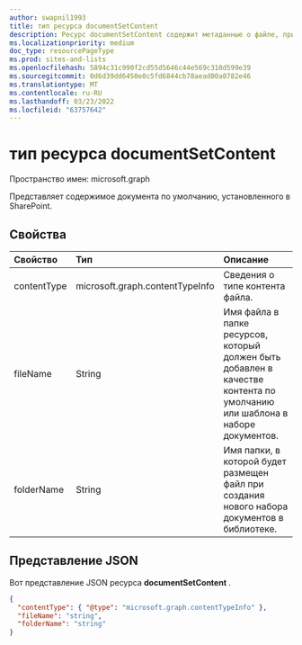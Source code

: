 ```yaml
---
author: swapnil1993
title: тип ресурса documentSetContent
description: Ресурс documentSetContent содержит метаданные о файле, присутствуют в расположении контента по умолчанию.
ms.localizationpriority: medium
doc_type: resourcePageType
ms.prod: sites-and-lists
ms.openlocfilehash: 5894c31c990f2cd55d5646c44e569c310d599e39
ms.sourcegitcommit: 0d6d39dd6450e0c5fd6844cb78aead00a0782e46
ms.translationtype: MT
ms.contentlocale: ru-RU
ms.lasthandoff: 03/23/2022
ms.locfileid: "63757642"
---
```

# <a name="documentsetcontent-resource-type"></a>тип ресурса documentSetContent

Пространство имен: microsoft.graph

Представляет содержимое документа по умолчанию, установленного в SharePoint.
## <a name="properties"></a>Свойства

| Свойство  | Тип    | Описание|
|:---------------|:--------|:--------------------------------------------------|
| contentType    | microsoft.graph.contentTypeInfo | Сведения о типе контента файла. |
| fileName      | String  | Имя файла в папке ресурсов, который должен быть добавлен в качестве контента по умолчанию или шаблона в наборе документов.|
| folderName         | String  | Имя папки, в которой будет размещен файл при создания нового набора документов в библиотеке.|

## <a name="json-representation"></a>Представление JSON

Вот представление JSON ресурса **documentSetContent** .
<!-- { "blockType": "resource", "@odata.type": "microsoft.graph.documentSetContent" } -->

```json
{
  "contentType": { "@type": "microsoft.graph.contentTypeInfo" },
  "fileName": "string",
  "folderName": "string"
}
```
